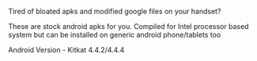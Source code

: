 Tired of bloated apks and modified google files on your handset? 

These are stock android apks for you. Compiled for Intel processor based system but can be installed on generic android phone/tablets too

Android Version - Kitkat 4.4.2/4.4.4
